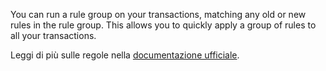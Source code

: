 You can run a rule group on your transactions, matching any old or new rules in the rule group. This allows you to quickly apply a group of rules to all your transactions.

Leggi di più sulle regole nella [documentazione ufficiale](https://firefly-iii.readthedocs.io/en/latest/advanced/rules.html).